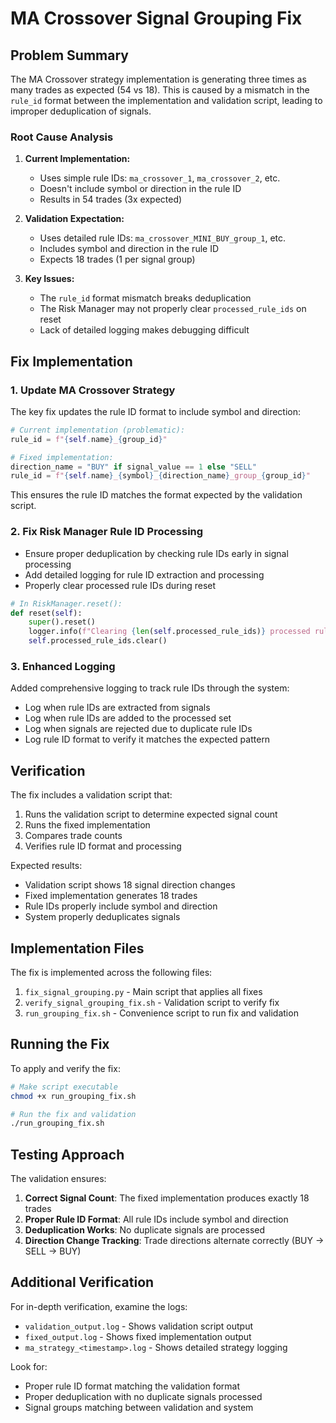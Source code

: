 # MA Crossover Signal Grouping Fix

## Problem Summary

The MA Crossover strategy implementation is generating three times as many trades as expected (54 vs 18). This is caused by a mismatch in the `rule_id` format between the implementation and validation script, leading to improper deduplication of signals.

### Root Cause Analysis

1. **Current Implementation:**
   - Uses simple rule IDs: `ma_crossover_1`, `ma_crossover_2`, etc.
   - Doesn't include symbol or direction in the rule ID
   - Results in 54 trades (3x expected)

2. **Validation Expectation:**
   - Uses detailed rule IDs: `ma_crossover_MINI_BUY_group_1`, etc.
   - Includes symbol and direction in the rule ID
   - Expects 18 trades (1 per signal group)

3. **Key Issues:**
   - The `rule_id` format mismatch breaks deduplication
   - The Risk Manager may not properly clear `processed_rule_ids` on reset
   - Lack of detailed logging makes debugging difficult

## Fix Implementation

### 1. Update MA Crossover Strategy

The key fix updates the rule ID format to include symbol and direction:

```python
# Current implementation (problematic):
rule_id = f"{self.name}_{group_id}"

# Fixed implementation:
direction_name = "BUY" if signal_value == 1 else "SELL"
rule_id = f"{self.name}_{symbol}_{direction_name}_group_{group_id}"
```

This ensures the rule ID matches the format expected by the validation script.

### 2. Fix Risk Manager Rule ID Processing

- Ensure proper deduplication by checking rule IDs early in signal processing
- Add detailed logging for rule ID extraction and processing
- Properly clear processed rule IDs during reset

```python
# In RiskManager.reset():
def reset(self):
    super().reset()
    logger.info(f"Clearing {len(self.processed_rule_ids)} processed rule IDs")
    self.processed_rule_ids.clear()
```

### 3. Enhanced Logging

Added comprehensive logging to track rule IDs through the system:

- Log when rule IDs are extracted from signals
- Log when rule IDs are added to the processed set
- Log when signals are rejected due to duplicate rule IDs
- Log rule ID format to verify it matches the expected pattern

## Verification

The fix includes a validation script that:

1. Runs the validation script to determine expected signal count
2. Runs the fixed implementation
3. Compares trade counts
4. Verifies rule ID format and processing

Expected results:
- Validation script shows 18 signal direction changes
- Fixed implementation generates 18 trades
- Rule IDs properly include symbol and direction
- System properly deduplicates signals

## Implementation Files

The fix is implemented across the following files:

1. `fix_signal_grouping.py` - Main script that applies all fixes
2. `verify_signal_grouping_fix.sh` - Validation script to verify fix
3. `run_grouping_fix.sh` - Convenience script to run fix and validation

## Running the Fix

To apply and verify the fix:

```bash
# Make script executable
chmod +x run_grouping_fix.sh

# Run the fix and validation
./run_grouping_fix.sh
```

## Testing Approach

The validation ensures:

1. **Correct Signal Count**: The fixed implementation produces exactly 18 trades
2. **Proper Rule ID Format**: All rule IDs include symbol and direction
3. **Deduplication Works**: No duplicate signals are processed
4. **Direction Change Tracking**: Trade directions alternate correctly (BUY → SELL → BUY)

## Additional Verification

For in-depth verification, examine the logs:

- `validation_output.log` - Shows validation script output
- `fixed_output.log` - Shows fixed implementation output
- `ma_strategy_<timestamp>.log` - Shows detailed strategy logging

Look for:
- Proper rule ID format matching the validation format
- Proper deduplication with no duplicate signals processed
- Signal groups matching between validation and system
